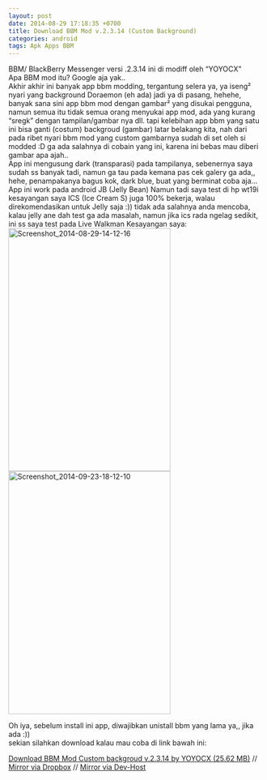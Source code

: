 ```yaml
---
layout: post
date: 2014-08-29 17:18:35 +0700
title: Download BBM Mod v.2.3.14 (Custom Background)
categories: android
tags: Apk Apps BBM
---
```

<p>BBM/ BlackBerry Messenger&nbsp;versi .2.3.14 ini di modiff oleh “YOYOCX”<br>
Apa BBM mod itu? Google aja yak..<br>
Akhir akhir ini banyak app bbm modding, tergantung selera ya, ya iseng² nyari yang background Doraemon (eh ada) jadi ya di pasang, hehehe, banyak sana sini app bbm mod dengan gambar² yang disukai pengguna, namun semua itu tidak semua orang menyukai app mod, ada yang kurang “sregk” dengan tampilan/gambar nya dll. tapi kelebihan app bbm yang satu ini bisa ganti (costum) backgroud (gambar) latar belakang kita, nah dari pada ribet nyari bbm mod yang custom gambarnya sudah di set oleh si modded :D ga ada salahnya di cobain yang ini, karena ini bebas mau diberi gambar apa ajah..<br>
<span id="more-1201"></span>App ini mengusung dark (transparasi) pada tampilanya, sebenernya saya sudah ss banyak tadi, namun ga tau pada kemana pas cek galery ga ada,, hehe, penampakanya bagus kok, dark blue, buat yang berminat coba aja…<br>
App ini work pada android JB (Jelly Bean) Namun tadi saya test di hp wt19i kesayangan saya ICS (Ice Cream S) juga 100% bekerja, walau direkomendasikan untuk Jelly saja :)) tidak ada salahnya anda mencoba, kalau jelly ane dah test ga ada masalah, namun jika ics rada ngelag sedikit, ini ss saya test pada Live Walkman Kesayangan saya:<br>
<a href="https://eggoez.bitbucket.io/wp-content/uploads/2014/08/Screenshot_2014-08-29-14-12-16.png" class="fancybox image"><img class="alignleft wp-image-1224" src="https://eggoez.bitbucket.io/wp-content/uploads/2014/08/Screenshot_2014-08-29-14-12-16-200x300.png" alt="Screenshot_2014-08-29-14-12-16" width="320" height="480"></a> <a href="https://eggoez.bitbucket.io/wp-content/uploads/2014/08/Screenshot_2014-09-23-18-12-10.png" class="fancybox image"><img class="alignright wp-image-1223" src="https://eggoez.bitbucket.io/wp-content/uploads/2014/08/Screenshot_2014-09-23-18-12-10-200x300.png" alt="Screenshot_2014-09-23-18-12-10" width="320" height="480"></a></p>
<p>Oh iya, sebelum install ini app, diwajibkan unistall bbm yang lama ya,, jika ada :))<br>
sekian silahkan download kalau mau coba di link bawah ini:</p>
<p><a href="http://ge.tt/api/1/files/1sUJ8x92/2/blob?download" target="_blank">Download BBM Mod Custom backgroud v.2.3.14 by YOYOCX (25.62 MB)</a>&nbsp;// <a title="Mirror via DropBox" href="https://www.dropbox.com/s/lzohcyzwwj2l5ma/new-bbm-custom-bg-v.2.3.14%20%28eggoez.com%29.apk?dl=0" target="_blank">Mirror via Dropbox</a> // <a href="http://d-h.st/lA3D">Mirror via Dev-Host</a></p>